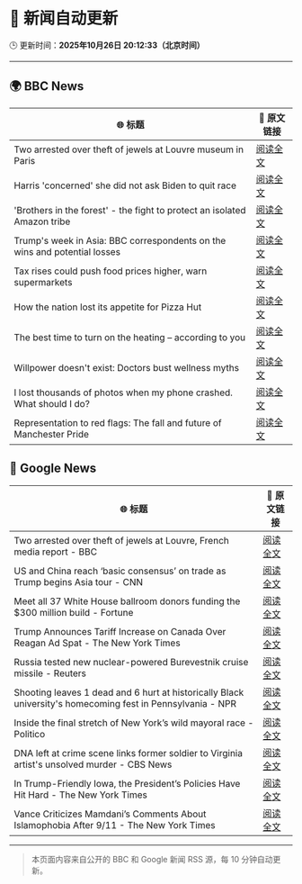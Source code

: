 # 🧠 新闻自动更新

🕒 更新时间：**2025年10月26日 20:12:33（北京时间）**

---

## 🌍 BBC News

| 🌐 标题 | 🔗 原文链接 |
|--------|-------------|
| Two arrested over theft of jewels at Louvre museum in Paris | [阅读全文](https://www.bbc.com/news/articles/c2em38pdv0do?at_medium=RSS&at_campaign=rss) |
| Harris 'concerned' she did not ask Biden to quit race | [阅读全文](https://www.bbc.com/news/articles/cj412zgvy4do?at_medium=RSS&at_campaign=rss) |
| 'Brothers in the forest' - the fight to protect an isolated Amazon tribe | [阅读全文](https://www.bbc.com/news/articles/cjw92x915xlo?at_medium=RSS&at_campaign=rss) |
| Trump's week in Asia: BBC correspondents on the wins and potential losses | [阅读全文](https://www.bbc.com/news/articles/c9d6jnn37l2o?at_medium=RSS&at_campaign=rss) |
| Tax rises could push food prices higher, warn supermarkets | [阅读全文](https://www.bbc.com/news/articles/c620gy43pe4o?at_medium=RSS&at_campaign=rss) |
| How the nation lost its appetite for Pizza Hut | [阅读全文](https://www.bbc.com/news/articles/cn97vdpv13wo?at_medium=RSS&at_campaign=rss) |
| The best time to turn on the heating – according to you | [阅读全文](https://www.bbc.com/news/articles/cgqly9ynnd4o?at_medium=RSS&at_campaign=rss) |
| Willpower doesn't exist: Doctors bust wellness myths | [阅读全文](https://www.bbc.com/news/articles/c98nd0d61d0o?at_medium=RSS&at_campaign=rss) |
| I lost thousands of photos when my phone crashed. What should I do? | [阅读全文](https://www.bbc.com/news/articles/cdx4g5ndnkyo?at_medium=RSS&at_campaign=rss) |
| Representation to red flags: The fall and future of Manchester Pride | [阅读全文](https://www.bbc.com/news/articles/cp8evd7vl6ro?at_medium=RSS&at_campaign=rss) |

## 📰 Google News

| 🌐 标题 | 🔗 原文链接 |
|--------|-------------|
| Two arrested over theft of jewels at Louvre, French media report - BBC | [阅读全文](https://news.google.com/rss/articles/CBMiWkFVX3lxTFBSVllOWDRnekVhemY3dHFWRGZzS1ZjN2IzQjU2UUR6TzJJNEhKNGVSazg0cUcybWs2RWlIRWJ6bENIcTktSS1ZWlNjMExkTkJKaFRXQ254YlFOQdIBX0FVX3lxTE5hb0pyaWhuSjU2akNIcG5IMzNXUlZHbWFodUhmemFSNllWYS1zVlFmV0huaUYtbFdqSjhtR0FqcDdvS2NRdW1vZDJlNzZFbjNUWDhRWnNXR3o4YTQyemxv?oc=5) |
| US and China reach ‘basic consensus’ on trade as Trump begins Asia tour - CNN | [阅读全文](https://news.google.com/rss/articles/CBMieEFVX3lxTE1oUEJGcWh5VWQtY1pkRl94UHFyOXdBTTdSeDFlRUVkbjZoVzZCMUZHZnVZZkNsY1RxbWdyZlhMVjJ6ODgyU29GUnNPaE5yZUpvSVpkeWEzeVRtLU1sYUI4LTktUEpDdzNyNlhBVzRLSUhhVHFSVTNvNA?oc=5) |
| Meet all 37 White House ballroom donors funding the $300 million build - Fortune | [阅读全文](https://news.google.com/rss/articles/CBMipwFBVV95cUxNUVBwdi0tWTVVWmZzTWw3VVpOS2Y5eU9EN3lPTE1RbUpJY2dLS05wd21SVC1fR0s3eklTQTNNV0JZdEtBTXZKR0xQUVdPbEtlQ19iQXBMNzZNekZPcVp1VGJzWExNaEIwbVg1dmRxMXZvYkpMZWFQR1RBQnVWNnVzbVJQQWlpLWJQOTBuLUNDZUxKRDJIc09MTXdsdHQ4OUE5SWJhdVB2OA?oc=5) |
| Trump Announces Tariff Increase on Canada Over Reagan Ad Spat - The New York Times | [阅读全文](https://news.google.com/rss/articles/CBMiggFBVV95cUxOREZ2dF9QOGZnME9jQzBldEpqdE9MQVJmNXFDd1RNLWI4cE4weUhEOWs4R1luN0FOOThFTWdHc1hkQzlOMWNoVVZ6T3o5NlRLemEtVFJJcGxRV0RoZVJDS1FxQmM2OGJRMFBNU3RxVFRMT19XSmQ0MWJYRzNsWlN2NVl3?oc=5) |
| Russia tested new nuclear-powered Burevestnik cruise missile - Reuters | [阅读全文](https://news.google.com/rss/articles/CBMiswFBVV95cUxQM3diR3lRYmJEY0NhUDl4ZFU3dDJ2V1E5Qi1RMFFEQW8tZ3B4azRNLXhCRzNGMzFEZkNkV2UyNDRTSzZpSVgwd1RMWHRNem91cFVNUVNKRUpRbXpxbGJvQTlaN0d0V1hrOWZlem1ScEVUQWxiZllveU01NnZrZXdkUUl1em43bHdITHltUTl5cURuaDV2Yy13cEduMG1ycG0zUkN3ajBzWTMzUDdYS2NaTXlaOA?oc=5) |
| Shooting leaves 1 dead and 6 hurt at historically Black university's homecoming fest in Pennsylvania - NPR | [阅读全文](https://news.google.com/rss/articles/CBMixwFBVV95cUxPZzFRZXNIS1pDcjdkaVREVWRzS0VXdFBwNG10Z3FocHFxcFl4ZndNZmZwV0t2dWZLMDQwOUdDTUhQSnAwak1CNjZJWFNabzloeDE1bWlqQWhWWGNGSldEOVU3cl9veng3c09zcU9SM1MxOFV2dXdqMktIRXR5bDdyWGdMR3pwYlBoSjFXcmh0T0RnUGxIVWVVc205UTc2YmNGTmhKRHdCNktIeTlMcWJJMUEzSXlLSnNaR3J2c2xtd3pHam9xb1hz?oc=5) |
| Inside the final stretch of New York’s wild mayoral race - Politico | [阅读全文](https://news.google.com/rss/articles/CBMigAFBVV95cUxNS1NaVXI1MXRvS1lFT3NMcEYwZzhWNXFJS3MwWVRWakNHbnktY2tmMlBVeDVLVjEtZkpNY0JZSlRwR3plS2p3R0hVU1Q5VnB3WTlIRGVLODlzOUNKV0pUMnhuT1FfLWJuenphOW5NcWdpcGhlOGJXc3VhcWVRcUp0Xw?oc=5) |
| DNA left at crime scene links former soldier to Virginia artist's unsolved murder - CBS News | [阅读全文](https://news.google.com/rss/articles/CBMilwFBVV95cUxQSjRRRE5PWS15MTNGcVFYQldRUGh4b0ZxWUFVcmNkS0szTzlOVG5KVng1UFNZUGt2UmhHSTljSFBJZDkyU2xkTnNWNEhKbDh3REVldlgyYjA5T05kR2RpOElsZlRLdlVUTmJqR2Nja0FadmNHRjE0MlFiUkw5NkdxTXRMMXhEcDhGSVA4NXBaSE5aLWZqYVpF0gGcAUFVX3lxTE9JV1pTbjlOS25FenZqdV9yNnhhdXBhbTJFc0xDLUo5UDBwV2QxbC1UXzZXRENHaHoyNXZQeGIxX0xGWGxZb21UVXhfajBtWFZ4OGFySXE4UEZqamZiUi16d0ZhUXRWUm5EUmRIQ2JwRHVwY2xxeXdpTTY3NnQyOWdPRUl4b0ZWWEpnejJ4WnRUUnR1U2xaWXNQSXZCUQ?oc=5) |
| In Trump-Friendly Iowa, the President’s Policies Have Hit Hard - The New York Times | [阅读全文](https://news.google.com/rss/articles/CBMiekFVX3lxTE5ubEdVLUlpdHNiS3JHMFpHaHVMNEdoQXB4dWRjdHFOc2NlTkRvM1FfbmM1SUk4ZTZUQ19oNGExbWhzS2ZPNHhvRjdGOWtkWGkwZTRmdDl6enhpMzhfOVI5U0g0Z1drSFVnUmZQV0pORnJnNTVUU2xWV1NB?oc=5) |
| Vance Criticizes Mamdani’s Comments About Islamophobia After 9/11 - The New York Times | [阅读全文](https://news.google.com/rss/articles/CBMic0FVX3lxTFBSV3pDZGNkZC1kd2loMVZMLXpUa1lodkdsaDRrQ3QzRkxETDV5OEl0UlViMUx5eGNPWDJXT0dVb1ZpVWJlNW9oMGdoMzQ3RWNPczZuN3hBdl95RFJldDEtdGV4SzNPYXFtSjZpdlhkUm9EcmM?oc=5) |

---
> 本页面内容来自公开的 BBC 和 Google 新闻 RSS 源，每 10 分钟自动更新。